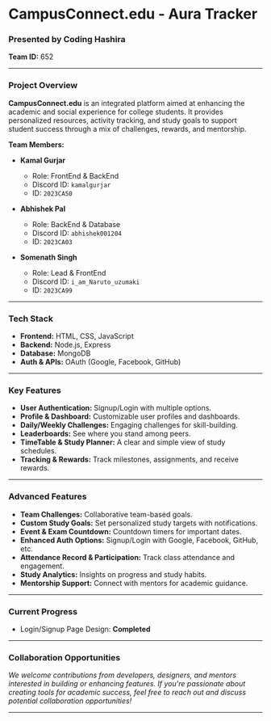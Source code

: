 # CampusConnect.edu - Aura Tracker

### Presented by Coding Hashira  
**Team ID:** 652  

---

### Project Overview

**CampusConnect.edu** is an integrated platform aimed at enhancing the academic and social experience for college students. It provides personalized resources, activity tracking, and study goals to support student success through a mix of challenges, rewards, and mentorship.

**Team Members:**
- **Kamal Gurjar**  
  - Role: FrontEnd & BackEnd  
  - Discord ID: `kamalgurjar`  
  - ID: `2023CA50`

- **Abhishek Pal**  
  - Role: BackEnd & Database  
  - Discord ID: `abhishek001204`  
  - ID: `2023CA03`

- **Somenath Singh**  
  - Role: Lead & FrontEnd  
  - Discord ID: `i_am_Naruto_uzumaki`  
  - ID: `2023CA99`

---

### Tech Stack
- **Frontend:** HTML, CSS, JavaScript
- **Backend:** Node.js, Express
- **Database:** MongoDB
- **Auth & APIs:** OAuth (Google, Facebook, GitHub)

---

### Key Features
- **User Authentication:** Signup/Login with multiple options.
- **Profile & Dashboard:** Customizable user profiles and dashboards.
- **Daily/Weekly Challenges:** Engaging challenges for skill-building.
- **Leaderboards:** See where you stand among peers.
- **TimeTable & Study Planner:** A clear and simple view of study schedules.
- **Tracking & Rewards:** Track milestones, assignments, and receive rewards.

---

### Advanced Features
- **Team Challenges:** Collaborative team-based goals.
- **Custom Study Goals:** Set personalized study targets with notifications.
- **Event & Exam Countdown:** Countdown timers for important dates.
- **Enhanced Auth Options:** Signup/Login with Google, Facebook, GitHub, etc.
- **Attendance Record & Participation:** Track class attendance and engagement.
- **Study Analytics:** Insights on progress and study habits.
- **Mentorship Support:** Connect with mentors for academic guidance.

---

### Current Progress
- Login/Signup Page Design: **Completed**

---

### Collaboration Opportunities
*We welcome contributions from developers, designers, and mentors interested in building or enhancing features. If you're passionate about creating tools for academic success, feel free to reach out and discuss potential collaboration opportunities!*  

---